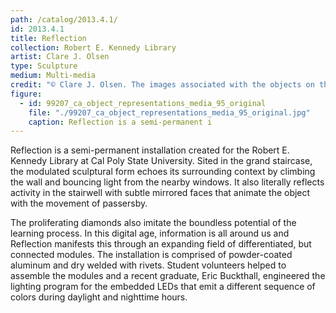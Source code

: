 ```yaml
---
path: /catalog/2013.4.1/
id: 2013.4.1
title: Reflection
collection: Robert E. Kennedy Library
artist: Clare J. Olsen
type: Sculpture
medium: Multi-media
credit: "© Clare J. Olsen. The images associated with the objects on this website are protected under United States copyright laws. We are pleased to share these materials as an educational resource for the public for non-commercial, educational and personal use only, or for fair use as defined by law. "
figure:
  - id: 99207_ca_object_representations_media_95_original
    file: "./99207_ca_object_representations_media_95_original.jpg"
    caption: Reflection is a semi-permanent i
---
```

Reflection is a semi-permanent installation created for the Robert E. Kennedy Library at Cal Poly State University. Sited in the grand staircase, the modulated sculptural form echoes its surrounding context by climbing the wall and bouncing light from the nearby windows. It also literally reflects activity in the stairwell with subtle mirrored faces that animate the object with the movement of passersby. 

The proliferating diamonds also imitate the boundless potential of the learning process. In this digital age, information is all around us and Reflection manifests this through an expanding field of differentiated, but connected modules.  The installation is comprised of powder-coated aluminum and dry welded with rivets. Student volunteers helped to assemble the modules and a recent graduate, Eric Buckthall, engineered the lighting program for the embedded LEDs that emit a different sequence of colors during daylight and nighttime hours. 
